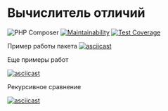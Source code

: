 # Вычислитель отличий

![PHP Composer](https://github.com/renakdup/php-project-lvl2/workflows/PHP%20Composer/badge.svg) [![Maintainability](https://api.codeclimate.com/v1/badges/dd4d37c848941f3b800f/maintainability)](https://codeclimate.com/github/renakdup/php-project-lvl2/maintainability) [![Test Coverage](https://api.codeclimate.com/v1/badges/dd4d37c848941f3b800f/test_coverage)](https://codeclimate.com/github/renakdup/php-project-lvl2/test_coverage)

Пример работы пакета
[![asciicast](https://asciinema.org/a/fNK2eS1Pc8DqtutHL2FgImd4x.svg)](https://asciinema.org/a/fNK2eS1Pc8DqtutHL2FgImd4x)

Еще примеры работ

[![asciicast](https://asciinema.org/a/fNK2eS1Pc8DqtutHL2FgImd4x.svg)](https://asciinema.org/a/fNK2eS1Pc8DqtutHL2FgImd4x)

Рекурсивное сравнение

[![asciicast](https://asciinema.org/a/Ze5DA8n8qFRSQOwkqoIazbNZK.svg)](https://asciinema.org/a/Ze5DA8n8qFRSQOwkqoIazbNZK)